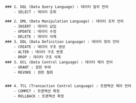     ### 1. DQL (Data Query Language) : 데이터 질의 언어
        - SELECT : 데이터 조회
        
    ### 2. DML (Data Manipulation Language) : 데이터 조작 언어 
        - INSERT : 데이터 삽입
        - UPDATE : 데이터 수정
        - DELETE : 데이터 삭제
    ### 3. DDL (Data Definition Language) : 데이터 정의 언어
        - CREATE : 데이터 구조 생성
        - ALTER : 데이터 구조 변경
        - DROP : 데이터 구조 삭제
    ### 3. DCL (Data Control Language) : 데이터 제어 언어
        - GRANT : 권한 부여
        - REVOKE : 권한 철회
        
        
    ### 4. TCL (Transaction Control Language) : 트렌잭션 제어 언어
        - COMMIT : 트랜잭션 확정
        - ROLLBACK : 트랜잭션 확정
